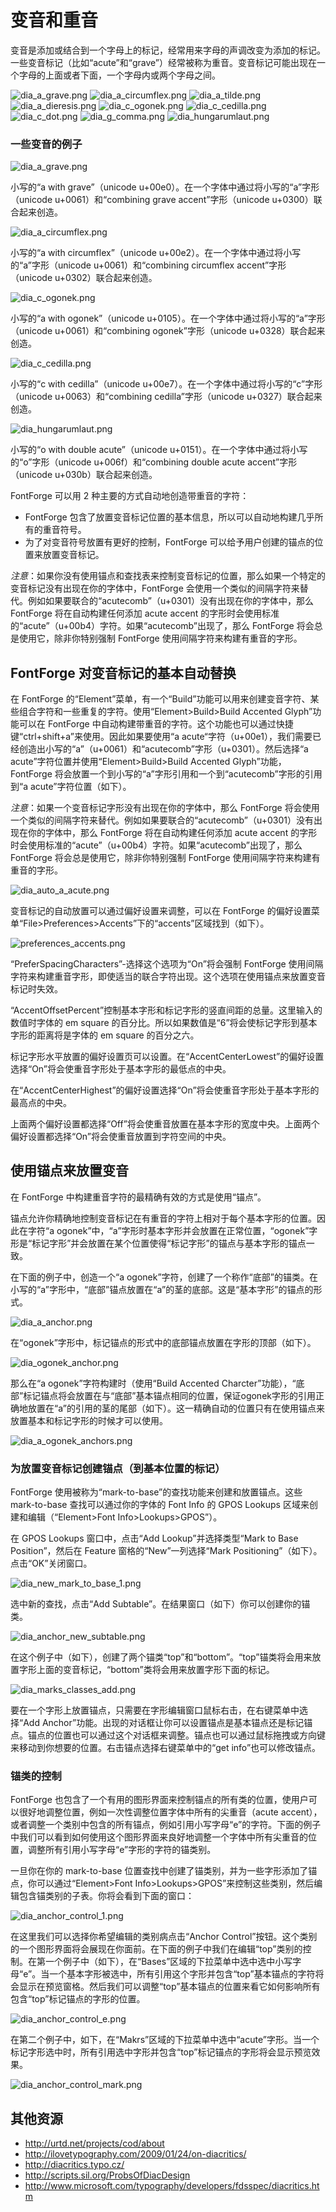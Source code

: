 # 变音和重音

变音是添加或结合到一个字母上的标记，经常用来字母的声调改变为添加的标记。一些变音标记（比如“acute”和“grave”）经常被称为重音。变音标记可能出现在一个字母的上面或者下面，一个字母内或两个字母之间。

![dia_a_grave.png](\images\dia_a_grave.png)
![dia_a_circumflex.png](\images\dia_a_circumflex.png)
![dia_a_tilde.png](\images\dia_a_tilde.png)
![dia_a_dieresis.png](\images\dia_a_dieresis.png)
![dia_c_ogonek.png](\images\dia_c_ogonek.png)
![dia_c_cedilla.png](\images\dia_c_cedilla.png)
![dia_c_dot.png](\images\dia_c_dot.png)
![dia_g_comma.png](\images\dia_g_comma.png)
![dia_hungarumlaut.png](\images\dia_hungarumlaut.png)

### 一些变音的例子

![dia_a_grave.png](\images\dia_a_grave.png)

小写的“a with grave”（unicode u+00e0）。在一个字体中通过将小写的“a”字形（unicode u+0061）和“combining grave accent”字形（unicode u+0300）联合起来创造。

![dia_a_circumflex.png](\images\dia_a_circumflex.png)

小写的“a with circumflex”（unicode u+00e2）。在一个字体中通过将小写的“a”字形（unicode u+0061）和“combining circumflex accent”字形（unicode u+0302）联合起来创造。

![dia_c_ogonek.png](\images\dia_c_ogonek.png)

小写的“a with ogonek”（unicode u+0105）。在一个字体中通过将小写的“a”字形（unicode u+0061）和“combining ogonek”字形（unicode u+0328）联合起来创造。

![dia_c_cedilla.png](\images\dia_c_cedilla.png)

小写的“c with cedilla”（unicode u+00e7）。在一个字体中通过将小写的“c”字形（unicode u+0063）和“combining cedilla”字形（unicode u+0327）联合起来创造。

![dia_hungarumlaut.png](\images\dia_hungarumlaut.png)

小写的“o with double acute”（unicode u+0151）。在一个字体中通过将小写的“o”字形（unicode u+006f）和“combining double acute accent”字形（unicode u+030b）联合起来创造。

FontForge 可以用 2 种主要的方式自动地创造带重音的字符：

- FontForge 包含了放置变音标记位置的基本信息，所以可以自动地构建几乎所有的重音符号。
- 为了对变音符号放置有更好的控制，FontForge 可以给予用户创建的锚点的位置来放置变音标记。

*注意*：如果你没有使用锚点和查找表来控制变音标记的位置，那么如果一个特定的变音标记没有出现在你的字体中，FontForge 会使用一个类似的间隔字符来替代。例如如果要联合的“acutecomb”（u+0301）没有出现在你的字体中，那么 FontForge 将在自动构建任何添加 acute accent 的字形时会使用标准的“acute”（u+00b4）字符。如果“acutecomb”出现了，那么 FontForge 将会总是使用它，除非你特别强制 FontForge 使用间隔字符来构建有重音的字形。

## FontForge 对变音标记的基本自动替换

在 FontForge 的“Element”菜单，有一个“Build”功能可以用来创建变音字符、某些组合字符和一些重复的字符。使用“Element>Build>Build Accented Glyph”功能可以在 FontForge 中自动构建带重音的字符。这个功能也可以通过快捷键“ctrl+shift+a”来使用。因此如果要使用“a acute“字符（u+00e1），我们需要已经创造出小写的“a”（u+0061）和“acutecomb”字形（u+0301）。然后选择“a acute”字符位置并使用“Element>Build>Build Accented Glyph”功能，FontForge 将会放置一个到小写的“a”字形引用和一个到“acutecomb”字形的引用到“a acute”字符位置（如下）。

*注意*：如果一个变音标记字形没有出现在你的字体中，那么 FontForge 将会使用一个类似的间隔字符来替代。例如如果要联合的“acutecomb”（u+0301）没有出现在你的字体中，那么 FontForge 将在自动构建任何添加 acute accent 的字形时会使用标准的“acute”（u+00b4）字符。如果“acutecomb”出现了，那么 FontForge 将会总是使用它，除非你特别强制 FontForge 使用间隔字符来构建有重音的字形。

![dia_auto_a_acute.png](\images\dia_auto_a_acute.png)

变音标记的自动放置可以通过偏好设置来调整，可以在 FontForge 的偏好设置菜单“File>Preferences>Accents”下的“accents”区域找到（如下）。

![preferences_accents.png](\images\preferences_accents.png)

“PreferSpacingCharacters”-选择这个选项为“On”将会强制 FontForge 使用间隔字符来构建重音字形，即使适当的联合字符出现。这个选项在使用锚点来放置变音标记时失效。

“AccentOffsetPercent”控制基本字形和标记字形的竖直间距的总量。这里输入的数值时字体的 em square 的百分比。所以如果数值是“6”将会使标记字形到基本字形的距离将是字体的 em square 的百分之六。

标记字形水平放置的偏好设置页可以设置。在“AccentCenterLowest”的偏好设置选择“On”将会使重音字形处于基本字形的最低点的中央。

在“AccentCenterHighest”的偏好设置选择“On”将会使重音字形处于基本字形的最高点的中央。

上面两个偏好设置都选择“Off”将会使重音放置在基本字形的宽度中央。上面两个偏好设置都选择“On”将会使重音放置到字符空间的中央。

## 使用锚点来放置变音

在 FontForge 中构建重音字符的最精确有效的方式是使用“锚点”。

锚点允许你精确地控制变音标记在有重音的字符上相对于每个基本字形的位置。因此在字符“a ogonek”中，“a”字形时基本字形并会放置在正常位置，“ogonek”字形是“标记字形”并会放置在某个位置使得“标记字形”的锚点与基本字形的锚点一致。

在下面的例子中，创造一个“a ogonek”字符，创建了一个称作“底部”的锚类。在小写的“a”字形中，“底部”锚点放置在“a”的茎的底部。这是“基本字形”的锚点的形式。

![dia_a_anchor.png](\images\dia_a_anchor.png)

在“ogonek”字形中，标记锚点的形式中的底部锚点放置在字形的顶部（如下）。

![dia_ogonek_anchor.png](\images\dia_ogonek_anchor.png)

那么在“a ogonek”字符构建时（使用“Build Accented Charcter”功能），“底部”标记锚点将会放置在与“底部”基本锚点相同的位置，保证ogonek字形的引用正确地放置在“a”的引用的茎的尾部（如下）。这一精确自动的位置只有在使用锚点来放置基本和标记字形的时候才可以使用。

![dia_a_ogonek_anchors.png](\images\dia_a_ogonek_anchors.png)

### 为放置变音标记创建锚点（到基本位置的标记）

FontForge 使用被称为“mark-to-base”的查找功能来创建和放置锚点。这些 mark-to-base 查找可以通过你的字体的 Font Info 的 GPOS Lookups 区域来创建和编辑（“Element>Font Info>Lookups>GPOS”）。

在 GPOS Lookups 窗口中，点击“Add Lookup”并选择类型“Mark to Base Position”，然后在 Feature 窗格的“New”一列选择“Mark Positioning”（如下）。点击“OK”关闭窗口。

![dia_new_mark_to_base_1.png](\images\dia_new_mark_to_base_1.png)

选中新的查找，点击“Add Subtable”。在结果窗口（如下）你可以创建你的锚类。

![dia_anchor_new_subtable.png](\images\dia_anchor_new_subtable.png)

在这个例子中（如下），创建了两个锚类“top”和“bottom”。“top”锚类将会用来放置字形上面的变音标记，“bottom”类将会用来放置字形下面的标记。

![dia_marks_classes_add.png](\images\dia_marks_classes_add.png)

要在一个字形上放置锚点，只需要在字形编辑窗口鼠标右击，在右键菜单中选择“Add Anchor”功能。出现的对话框让你可以设置锚点是基本锚点还是标记锚点。锚点的位置也可以通过这个对话框来调整。锚点也可以通过鼠标拖拽或方向键来移动到你想要的位置。右击锚点选择右键菜单中的“get info”也可以修改锚点。

### 锚类的控制

FontForge 也包含了一个有用的图形界面来控制锚点的所有类的位置，使用户可以很好地调整位置，例如一次性调整位置字体中所有的尖重音（acute accent），或者调整一个类别中包含的所有锚点，例如引用小写字母“e”的字符。下面的例子中我们可以看到如何使用这个图形界面来良好地调整一个字体中所有尖重音的位置，调整所有引用小写字母“e”字形的字符的锚类别。

一旦你在你的 mark-to-base 位置查找中创建了锚类别，并为一些字形添加了锚点，你可以通过“Element>Font Info>Lookups>GPOS”来控制这些类别，然后编辑包含锚类别的子表。你将会看到下面的窗口：

![dia_anchor_control_1.png](\images\dia_anchor_control_1.png)

在这里我们可以选择你希望编辑的类别病点击“Anchor Control”按钮。这个类别的一个图形界面将会展现在你面前。在下面的例子中我们在编辑“top”类别的控制。在第一个例子中（如下），在“Bases”区域的下拉菜单中选中选中小写字母“e”。当一个基本字形被选中，所有引用这个字形并包含“top”基本锚点的字符将会显示在预览窗格。然后我们可以调整“top”基本锚点的位置来看它如何影响所有包含“top”标记锚点的字形的位置。

![dia_anchor_control_e.png](\images\dia_anchor_control_e.png)

在第二个例子中，如下，在“Makrs”区域的下拉菜单中选中“acute”字形。当一个标记字形选中时，所有引用选中字形并包含“top”标记锚点的字形将会显示预览效果。

![dia_anchor_control_mark.png](\images\dia_anchor_control_mark.png)

## 其他资源

- http://urtd.net/projects/cod/about
- http://ilovetypography.com/2009/01/24/on-diacritics/
- http://diacritics.typo.cz/
- http://scripts.sil.org/ProbsOfDiacDesign
- http://www.microsoft.com/typography/developers/fdsspec/diacritics.htm









